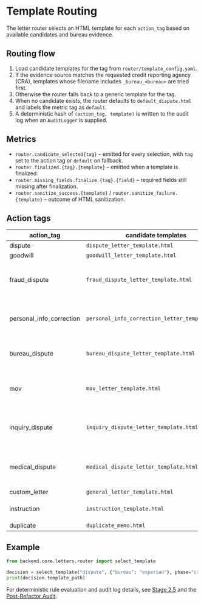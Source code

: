 # Template Routing

The letter router selects an HTML template for each `action_tag` based on
available candidates and bureau evidence.

## Routing flow
1. Load candidate templates for the tag from `router/template_config.yaml`.
2. If the evidence source matches the requested credit reporting agency (CRA),
   templates whose filename includes `_bureau_<bureau>` are tried first.
3. Otherwise the router falls back to a generic template for the tag.
4. When no candidate exists, the router defaults to `default_dispute.html` and
   labels the metric tag as `default`.
5. A deterministic hash of `(action_tag, template)` is written to the audit log
   when an `AuditLogger` is supplied.

## Metrics
- `router.candidate_selected{tag}` – emitted for every selection, with `tag`
  set to the action tag or `default` on fallback.
- `router.finalized.{tag}.{template}` – emitted when a template is finalized.
- `router.missing_fields.finalize.{tag}.{field}` – required fields still missing
  after finalization.
- `router.sanitize_success.{template}` / `router.sanitize_failure.{template}` –
  outcome of HTML sanitization.

## Action tags
| action_tag | candidate templates | required fields |
|---|---|---|
| dispute | `dispute_letter_template.html` | `bureau` |
| goodwill | `goodwill_letter_template.html` | `creditor` |
| fraud_dispute | `fraud_dispute_letter_template.html` | `creditor_name`, `account_number_masked`, `bureau`, `legal_safe_summary`, `is_identity_theft` |
| personal_info_correction | `personal_info_correction_letter_template.html` | `client_name`, `client_address_lines`, `date_of_birth`, `ssn_last4`, `legal_safe_summary` |
| bureau_dispute | `bureau_dispute_letter_template.html` | `creditor_name`, `account_number_masked`, `bureau`, `legal_safe_summary` |
| mov | `mov_letter_template.html` | `creditor_name`, `account_number_masked`, `legal_safe_summary`, `cra_last_result`, `days_since_cra_result` |
| inquiry_dispute | `inquiry_dispute_letter_template.html` | `inquiry_creditor_name`, `account_number_masked`, `bureau`, `legal_safe_summary`, `inquiry_date` |
| medical_dispute | `medical_dispute_letter_template.html` | `creditor_name`, `account_number_masked`, `bureau`, `legal_safe_summary`, `amount`, `medical_status` |
| custom_letter | `general_letter_template.html` | `recipient` |
| instruction | `instruction_template.html` | `client_name`, `date`, `accounts_summary`, `per_account_actions` |
| duplicate | `duplicate_memo.html` | `memo` |

## Example
```python
from backend.core.letters.router import select_template

decision = select_template("dispute", {"bureau": "experian"}, phase="candidate")
print(decision.template_path)
```

For deterministic rule evaluation and audit log details, see
[Stage 2.5](../STAGE_2_5.md) and the
[Post-Refactor Audit](../POST_REFACTOR_AUDIT.md).
